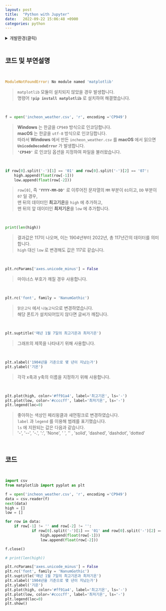 ```yaml
---
layout: post
title:  "Python with Jupyter"
date:   2022-09-22 15:06:48 +0900
categories: python
---
```


<details>
<summary>개발환경(클릭)</summary>
<div markdown="1">

<br/>

![OS](https://img.shields.io/badge/OS-macOS%20Monterey-lightgray)
![Language](https://img.shields.io/badge/Language-Python-%234B8BBE)
![Platform](https://img.shields.io/badge/Platform-Jupyter-%23EB7425)
![Library](https://img.shields.io/badge/Library-Matplotlib-%23306998)
</div>
</details>

<br/>

## 코드 및 부연설명

<br/>

```python
ModuleNotFoundError: No module named 'matplotlib'
```
> `matplotlib` 모듈이 설치되지 않았을 경우 발생합니다.  
> 명령어 **`!pip install matplotlib`** 로 설치하여 해결했습니다.

<br/>

```python
f = open('incheon_weather.csv', 'r', encoding ='CP949')
```
> **Windows** 는 한글을 `CP949` 방식으로 인코딩합니다.  
> **macOS** 는 한글을 `utf-8` 방식으로 인코딩합니다.  
> 따라서 **Windows** 에서 만든 `incheon_weather.csv` 를 **macOS** 에서 읽으면 **`UnicodeDecodeError`** 가 발생합니다.  
> **`'CP949'`** 로 인코딩 옵션을 지정하여 파일을 불러왔습니다.

<br/>

```python
if row[0].split('-')[1] == '01' and row[0].split('-')[2] == '07':
    high.append(float(row[-1]))
    low.append(float(row[-2]))
```
> `row[0]`, 즉  **`'YYYY-MM-DD'`** 로 이루어진 문자열의 `MM` 부분이 `01`이고, `DD` 부분이 `07` 일 경우,  
> 맨 뒤의 데이터인 **최고기온**을 `high` 에 추가하고,  
> 맨 뒤의 앞 데이터인 **최저기온**을 `low` 에 추가합니다.

<br/>

```python
print(len(high))
```
> 결과값은 117이 나오며, 이는 1904년부터 2022년, 총 117년간의 데이터를 의미합니다.  
> `high` 대신 `low` 로 변경해도 값은 117로 같습니다.

<br/>

```python
plt.rcParams['axes.unicode_minus'] = False
```
> 마이너스 부호가 깨질 경우 사용합니다.

<br/>

```python
plt.rc('font', family = 'NanumGothic')
```
> `맑은고딕` 에서 `나눔고딕`으로 변경하였습니다.  
> 해당 폰트가 설치되어있지 않다면 글씨가 깨집니다.

<br/>

```python
plt.suptitle('매년 1월 7일의 최고기온과 최저기온')
```
> 그래프의 제목을 나타내기 위해 사용합니다.

<br/>

```python
plt.xlabel('1904년을 기준으로 몇 년이 지났는가')
plt.ylabel('기온')
```
> 각각 x축과 y축의 이름을 지정하기 위해 사용합니다.

<br/>

```python
plt.plot(high, color='#ff91a4', label='최고기온', ls='-')
plt.plot(low, color='#ccccff', label='최저기온', ls='-')
plt.legend(loc=0)
```
> 좋아하는 색상인 페리윙클과 새먼핑크로 변경하였습니다.  
> `label` 과 `legend` 를 이용해 범례를 표기했습니다.  
> `ls` 에 지원되는 값은 다음과 같습니다.  
> '-', '--', '-.', ':', 'None', ' ',  '' , 'solid', 'dashed', 'dashdot', 'dotted'

<br/>

## 코드

<br/>

```python
import csv
from matplotlib import pyplot as plt

f = open('incheon_weather.csv', 'r', encoding ='CP949')
data = csv.reader(f)
next(data)
high = []
low = []

for row in data:
    if row[-1] != '' and row[-2] != '':
            if row[0].split('-')[1] == '01' and row[0].split('-')[2] == '07':
                high.append(float(row[-1]))
                low.append(float(row[-2]))

f.close()

# print(len(high))

plt.rcParams['axes.unicode_minus'] = False
plt.rc('font', family = 'NanumGothic')
plt.suptitle('매년 1월 7일의 최고기온과 최저기온')
plt.xlabel('1904년을 기준으로 몇 년이 지났는가')
plt.ylabel('기온')
plt.plot(high, color='#ff91a4', label='최고기온', ls='-')
plt.plot(low, color='#ccccff', label='최저기온', ls='-')
plt.legend(loc=0)
plt.show()

```